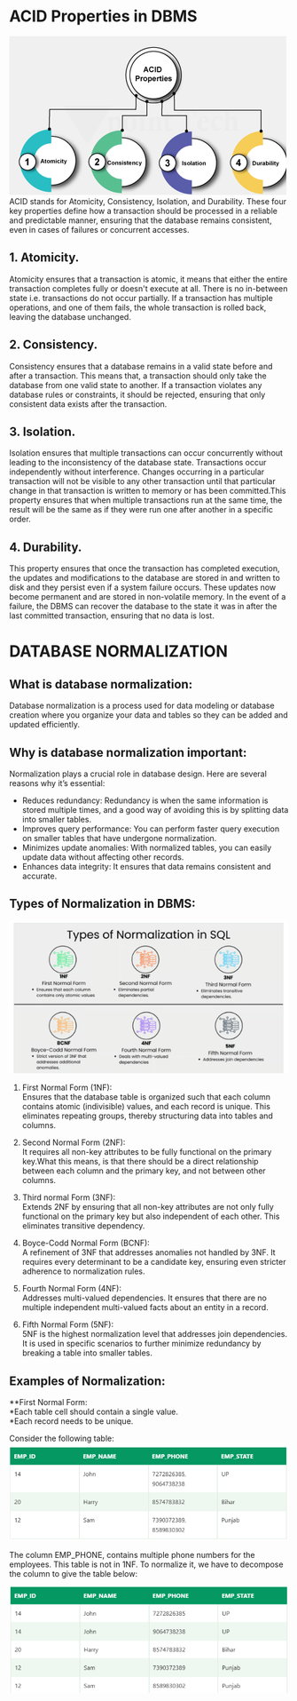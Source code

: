 # ACID Properties in DBMS

![alt text](./acid.PNG) <br>
ACID stands for Atomicity, Consistency, Isolation, and Durability. These four key properties define how a transaction should be processed in a reliable and predictable manner, ensuring that the database remains consistent, even in cases of failures or concurrent accesses.

## 1. Atomicity.
Atomicity ensures that a transaction is atomic, it means that either the entire transaction completes fully or doesn't execute at all. There is no in-between state i.e. transactions do not occur partially. If a transaction has multiple operations, and one of them fails, the whole transaction is rolled back, leaving the database unchanged.

## 2. Consistency.
Consistency ensures that a database remains in a valid state before and after a transaction. This means that, a transaction should only take the database from one valid state to another. If a transaction violates any database rules or constraints, it should be rejected, ensuring that only consistent data exists after the transaction.

## 3. Isolation. 
Isolation ensures that multiple transactions can occur concurrently without leading to the inconsistency of the database state. Transactions occur independently without interference. Changes occurring in a particular transaction will not be visible to any other transaction until that particular change in that transaction is written to memory or has been committed.This property ensures that when multiple transactions run at the same time, the result will be the same as if they were run one after another in a specific order.

## 4. Durability. 
This property ensures that once the transaction has completed execution, the updates and modifications to the database are stored in and written to disk and they persist even if a system failure occurs. These updates now become permanent and are stored in non-volatile memory. In the event of a failure, the DBMS can recover the database to the state it was in after the last committed transaction, ensuring that no data is lost.

# DATABASE NORMALIZATION 
## What is database normalization: 

Database normalization is a process used for data modeling or database creation where you organize your data and tables so they can be added and updated efficiently.

## Why is database normalization important: 
Normalization plays a crucial role in database design. Here are several reasons why it’s essential:

* Reduces redundancy: Redundancy is when the same information is stored multiple times, and a good way of avoiding this   is by splitting data into smaller tables.
* Improves query performance: You can perform faster query execution on smaller tables that have undergone normalization.
* Minimizes update anomalies: With normalized tables, you can easily update data without affecting other records.
* Enhances data integrity: It ensures that data remains consistent and accurate.

## Types of Normalization in DBMS:  

![alt text](./norm.PNG)

  1.  First Normal Form (1NF): <br>
 Ensures that the database table is organized such that each column contains atomic (indivisible) values, and each record is unique. This eliminates repeating groups, thereby structuring data into tables and columns.

  2.  Second Normal Form (2NF): <br>
 It requires all non-key attributes to be fully functional on the primary key.What this means, is that there should be a direct relationship between each column and the primary key, and not between other columns.

 3. Third normal Form (3NF):<br> 
  Extends 2NF by ensuring that all non-key attributes are not only fully functional on the primary key but also independent of each other. This eliminates transitive dependency.
 
  4. Boyce-Codd Normal Form (BCNF): <br>
 A refinement of 3NF that addresses anomalies not handled by 3NF. It requires every determinant to be a candidate key, ensuring even stricter adherence to normalization rules.

  5. Fourth Normal Form (4NF): <br>
 Addresses multi-valued dependencies. It ensures that there are no multiple independent multi-valued facts about an entity in a record.

  6. Fifth Normal Form (5NF): <br>
 5NF is the highest normalization level that addresses join dependencies. It is used in specific scenarios to further minimize redundancy by breaking a table into smaller tables.

## Examples of Normalization:

**First Normal Form: <br>
*Each table cell should contain a single value. <br>
*Each record needs to be unique.

Consider the following table: 
![alt text](./table1.PNG)

The column EMP_PHONE, contains multiple phone numbers for the employees. This table is not in 1NF. To normalize it, we have to decompose the column to give the table below: <br>

![alt text](./table2.PNG)




